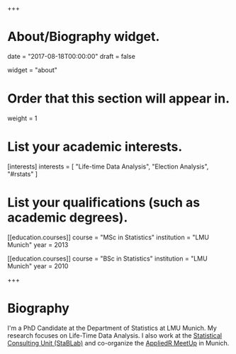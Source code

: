 +++
# About/Biography widget.

date = "2017-08-18T00:00:00"
draft = false

widget = "about"

# Order that this section will appear in.
weight = 1

# List your academic interests.
[interests]
  interests = [
    "Life-time Data Analysis",
    "Election Analysis",
    "#rstats"
  ]

# List your qualifications (such as academic degrees).
[[education.courses]]
  course = "MSc in Statistics"
  institution = "LMU Munich"
  year = 2013

[[education.courses]]
  course = "BSc in Statistics"
  institution = "LMU Munich"
  year = 2010

+++

# Biography

I'm a PhD Candidate at the Department of Statistics at LMU Munich. My research focuses on Life-Time Data Analysis. I also work at the [Statistical Consulting Unit (StaBLab)](http://www.stablab.stat.uni-muenchen.de/index.html) and co-organize the
[AppliedR MeetUp](https://www.meetup.com/de-DE/Applied-R-Munich/) in Munich.



